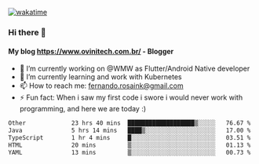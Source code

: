 [![wakatime](https://wakatime.com/badge/user/d5892087-17e6-46ab-8384-91a71a9b88d8.svg)](https://wakatime.com/@d5892087-17e6-46ab-8384-91a71a9b88d8)
### Hi there 👋

#### My blog https://www.ovinitech.com.br/ - Blogger

- 🔭 I’m currently working on @WMW as Flutter/Android Native developer
- 🌱 I’m currently learning and work with Kubernetes
- 📫 How to reach me: fernando.rosaink@gmail.com 
- ⚡ Fun fact: When i saw my first code i swore i would never work with programming, and here we are today :)

<!--START_SECTION:waka-->

```txt
Other             23 hrs 40 mins  ███████████████████▒░░░░░   76.67 %
Java              5 hrs 14 mins   ████▒░░░░░░░░░░░░░░░░░░░░   17.00 %
TypeScript        1 hr 4 mins     █░░░░░░░░░░░░░░░░░░░░░░░░   03.51 %
HTML              20 mins         ▒░░░░░░░░░░░░░░░░░░░░░░░░   01.13 %
YAML              13 mins         ▒░░░░░░░░░░░░░░░░░░░░░░░░   00.73 %
```

<!--END_SECTION:waka-->
